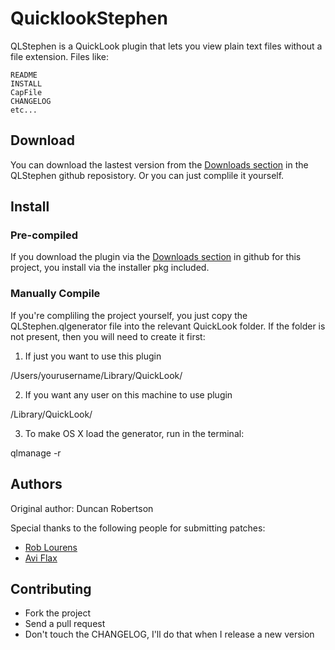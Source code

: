 # QuicklookStephen

QLStephen is a QuickLook plugin that lets you view plain text files without
a file extension. Files like:

    README
    INSTALL
    CapFile
    CHANGELOG
    etc...

## Download

You can download the lastest version from the [Downloads section](https://github.com/whomwah/qlstephen/downloads) in the QLStephen github reposistory. Or you can just complile it yourself.

## Install

### Pre-compiled

If you download the plugin via the [Downloads section](https://github.com/whomwah/qlstephen/downloads) in github for this project, you install via the installer pkg included.

### Manually Compile

If you're compliling the project yourself, you just copy the QLStephen.qlgenerator file into the relevant QuickLook folder. If the folder is not present, then you will need to create it first:

1. If just you want to use this plugin

  /Users/yourusername/Library/QuickLook/

2. If you want any user on this machine to use plugin

  /Library/QuickLook/

3. To make OS X load the generator, run in the terminal:

  qlmanage -r

## Authors

Original author: Duncan Robertson

Special thanks to the following people for submitting patches:

* [Rob Lourens](https://github.com/roblourens)
* [Avi Flax](https://github.com/aviflax)

## Contributing

* Fork the project
* Send a pull request
* Don't touch the CHANGELOG, I'll do that when I release a new version
